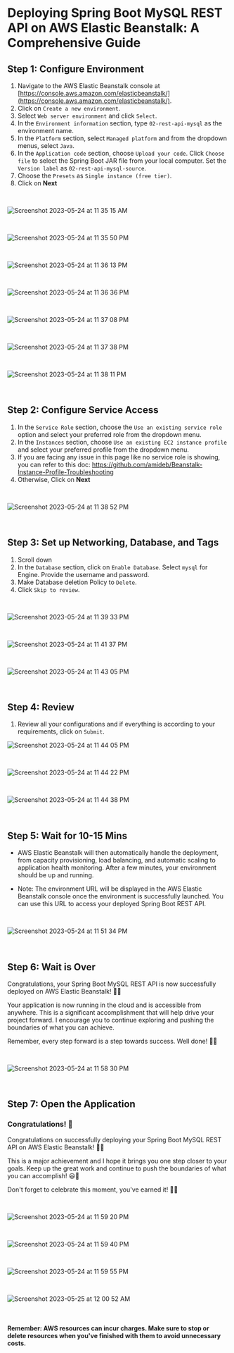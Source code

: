 # Deploying Spring Boot MySQL REST API on AWS Elastic Beanstalk: A Comprehensive Guide


## Step 1: Configure Environment

1.  Navigate to the AWS Elastic Beanstalk console at [https://console.aws.amazon.com/elasticbeanstalk/](https://console.aws.amazon.com/elasticbeanstalk/).
2.  Click on `Create a new environment`.
3.  Select `Web server environment` and click `Select`.
4.  In the `Environment information` section, type `02-rest-api-mysql` as the environment name.
5.  In the `Platform` section, select `Managed platform` and from the dropdown menus, select `Java`.
6.  In the `Application code` section, choose `Upload your code`. Click `Choose file` to select the Spring Boot JAR file from your local computer. Set the `Version label` as `02-rest-api-mysql-source`.
7.  Choose the `Presets` as `Single instance (free tier)`.
8.  Click on **Next**

<br>

![Screenshot 2023-05-24 at 11 35 15 AM](https://github.com/amideb/deploy-spring-boot-rest-api-mysql-aws-elastic-beanstalk/assets/57451228/7f5501ba-18af-48c0-944d-e1ec88549573)

<br>

![Screenshot 2023-05-24 at 11 35 50 PM](https://github.com/amideb/deploy-spring-boot-rest-api-mysql-aws-elastic-beanstalk/assets/57451228/5ebee113-ddf9-4f0b-86c1-cc56a5768517)

<br>

![Screenshot 2023-05-24 at 11 36 13 PM](https://github.com/amideb/deploy-spring-boot-rest-api-mysql-aws-elastic-beanstalk/assets/57451228/c70ae4a4-713c-48bb-a61a-56ba02ceaa1e)

<br>

![Screenshot 2023-05-24 at 11 36 36 PM](https://github.com/amideb/deploy-spring-boot-rest-api-mysql-aws-elastic-beanstalk/assets/57451228/044dc2e9-c01f-4eb5-9de5-c54c95ad8dc5)

<br>

![Screenshot 2023-05-24 at 11 37 08 PM](https://github.com/amideb/deploy-spring-boot-rest-api-mysql-aws-elastic-beanstalk/assets/57451228/462297da-672b-4efc-9845-4408b8603587)

<br>

![Screenshot 2023-05-24 at 11 37 38 PM](https://github.com/amideb/deploy-spring-boot-rest-api-mysql-aws-elastic-beanstalk/assets/57451228/7ef5f7d0-56f7-4711-83ce-991359f878f5)

<br>

![Screenshot 2023-05-24 at 11 38 11 PM](https://github.com/amideb/deploy-spring-boot-rest-api-mysql-aws-elastic-beanstalk/assets/57451228/a231259e-fdb7-49f3-b354-84d824bb4c14)

<br>

## Step 2: Configure Service Access

1.  In the `Service Role` section, choose the `Use an existing service role` option and select your preferred role from the dropdown menu.
2.  In the `Instances` section, choose `Use an existing EC2 instance profile` and select your preferred profile from the dropdown menu.
3.  If you are facing any issue in this page like no service role is showing, you can refer to this doc: https://github.com/amideb/Beanstalk-Instance-Profile-Troubleshooting
4.  Otherwise, Click on **Next**

<br>

![Screenshot 2023-05-24 at 11 38 52 PM](https://github.com/amideb/deploy-spring-boot-rest-api-mysql-aws-elastic-beanstalk/assets/57451228/d7238c3d-64ec-42fd-b1e5-0adfc263f0d2)

<br>

## Step 3: Set up Networking, Database, and Tags 

1. Scroll down
2. In the `Database` section, click on `Enable Database`. Select `mysql` for Engine. Provide the username and password. 
3. Make Database deletion Policy to `Delete`.
4. Click `Skip to review`.

<br>

![Screenshot 2023-05-24 at 11 39 33 PM](https://github.com/amideb/deploy-spring-boot-rest-api-mysql-aws-elastic-beanstalk/assets/57451228/a8e773a8-d513-4032-b8ee-99d36f8731d9)

<br>

![Screenshot 2023-05-24 at 11 41 37 PM](https://github.com/amideb/deploy-spring-boot-rest-api-mysql-aws-elastic-beanstalk/assets/57451228/64a90b86-937c-411c-8410-9bdbf496cdfe)

<br>

![Screenshot 2023-05-24 at 11 43 05 PM](https://github.com/amideb/deploy-spring-boot-rest-api-mysql-aws-elastic-beanstalk/assets/57451228/ee077b1b-00a5-4839-b3fd-d5fe2ebfe9ed)

<br>


## Step 4: Review

1.  Review all your configurations and if everything is according to your requirements, click on `Submit`.


![Screenshot 2023-05-24 at 11 44 05 PM](https://github.com/amideb/deploy-spring-boot-rest-api-mysql-aws-elastic-beanstalk/assets/57451228/edcf7152-6da0-49a8-aafb-7f8eb621fd37)

<br>

![Screenshot 2023-05-24 at 11 44 22 PM](https://github.com/amideb/deploy-spring-boot-rest-api-mysql-aws-elastic-beanstalk/assets/57451228/8f26b554-ae1a-4af3-a69b-7ce754fca8d2)

<br>

![Screenshot 2023-05-24 at 11 44 38 PM](https://github.com/amideb/deploy-spring-boot-rest-api-mysql-aws-elastic-beanstalk/assets/57451228/cf9e972c-a4c2-4030-8c2d-db10ac1e2259)

<br>


## Step 5: Wait for 10-15 Mins

- AWS Elastic Beanstalk will then automatically handle the deployment, from capacity provisioning, load balancing, and automatic scaling to application health monitoring. After a few minutes, your environment should be up and running.

- Note: The environment URL will be displayed in the AWS Elastic Beanstalk console once the environment is successfully launched. You can use this URL to access your deployed Spring Boot REST API.

<br>

![Screenshot 2023-05-24 at 11 51 34 PM](https://github.com/amideb/deploy-spring-boot-rest-api-mysql-aws-elastic-beanstalk/assets/57451228/c113eeeb-6944-4c9c-8ada-269c8828d33c)

<br>

## Step 6: Wait is Over

Congratulations, your Spring Boot MySQL REST API is now successfully deployed on AWS Elastic Beanstalk! 🎉🚀

Your application is now running in the cloud and is accessible from anywhere. This is a significant accomplishment that will help drive your project forward. I encourage you to continue exploring and pushing the boundaries of what you can achieve.

Remember, every step forward is a step towards success. Well done! 🙌🥳

<br>

![Screenshot 2023-05-24 at 11 58 30 PM](https://github.com/amideb/deploy-spring-boot-rest-api-mysql-aws-elastic-beanstalk/assets/57451228/8581c90a-f3a8-4835-a6a7-94b94ecaf041)

<br>

## Step 7: Open the Application

### Congratulations! 🎉

Congratulations on successfully deploying your Spring Boot MySQL REST API on AWS Elastic Beanstalk! 🎉🚀

This is a major achievement and I hope it brings you one step closer to your goals. Keep up the great work and continue to push the boundaries of what you can accomplish! 😃👏

Don't forget to celebrate this moment, you've earned it! 🥳🎊


<br>

![Screenshot 2023-05-24 at 11 59 20 PM](https://github.com/amideb/deploy-spring-boot-rest-api-mysql-aws-elastic-beanstalk/assets/57451228/5e33c9eb-8662-4e2b-81b3-e6a77188f1f7)

<br>

![Screenshot 2023-05-24 at 11 59 40 PM](https://github.com/amideb/deploy-spring-boot-rest-api-mysql-aws-elastic-beanstalk/assets/57451228/18ac8bbe-ff61-45e5-92e5-634c159c8d14)

<br>

![Screenshot 2023-05-24 at 11 59 55 PM](https://github.com/amideb/deploy-spring-boot-rest-api-mysql-aws-elastic-beanstalk/assets/57451228/c9a29245-b055-4052-806a-c42924535f8f)

<br>

![Screenshot 2023-05-25 at 12 00 52 AM](https://github.com/amideb/deploy-spring-boot-rest-api-mysql-aws-elastic-beanstalk/assets/57451228/2260322e-8011-4dc6-9954-df6a10f943da)

<br>



#### Remember: AWS resources can incur charges. Make sure to stop or delete resources when you've finished with them to avoid unnecessary costs.

